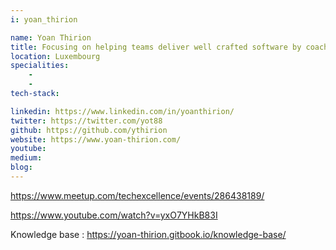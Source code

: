 ```yaml
---
i: yoan_thirion

name: Yoan Thirion
title: Focusing on helping teams deliver well crafted software by coaching them on the implementation of agile practices
location: Luxembourg
specialities:
    - 
    - 
tech-stack: 

linkedin: https://www.linkedin.com/in/yoanthirion/
twitter: https://twitter.com/yot88
github: https://github.com/ythirion
website: https://www.yoan-thirion.com/
youtube: 
medium: 
blog: 
---
```


https://www.meetup.com/techexcellence/events/286438189/

https://www.youtube.com/watch?v=yxO7YHkB83I


Knowledge base : https://yoan-thirion.gitbook.io/knowledge-base/